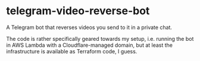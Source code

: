 # telegram-video-reverse-bot

A Telegram bot that reverses videos you send to it in a private chat.

The code is rather specifically geared towards my setup, i.e. running the bot in AWS Lambda with a Cloudflare-managed domain,
but at least the infrastructure is available as Terraform code, I guess.
